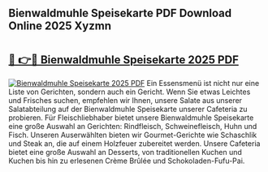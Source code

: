 ## Bienwaldmuhle Speisekarte PDF Download Online 2025 Xyzmn

# <h2><a href="http://gc5y62.nevu.top/?p=Bienwaldmuhle+Speisekarte">🔗 👉🔴 Bienwaldmuhle Speisekarte 2025 PDF</a></h2>

[![Bienwaldmuhle Speisekarte 2025 PDF](https://i.imgur.com/dBaPXMq.png)](http://gc5y62.nevu.top/?p=Bienwaldmuhle+Speisekarte)
Ein Essensmenü ist nicht nur eine Liste von Gerichten, sondern auch ein Gericht. Wenn Sie etwas Leichtes und Frisches suchen, empfehlen wir Ihnen, unsere Salate aus unserer Salatabteilung auf der Bienwaldmuhle Speisekarte unserer Cafeteria zu probieren. Für Fleischliebhaber bietet unsere Bienwaldmuhle Speisekarte eine große Auswahl an Gerichten: Rindfleisch, Schweinefleisch, Huhn und Fisch. Unseren Auserwählten bieten wir Gourmet-Gerichte wie Schaschlik und Steak an, die auf einem Holzfeuer zubereitet werden. Unsere Cafeteria bietet eine große Auswahl an Desserts, von traditionellen Kuchen und Kuchen bis hin zu erlesenen Crème Brûlée und Schokoladen-Fufu-Pai.
